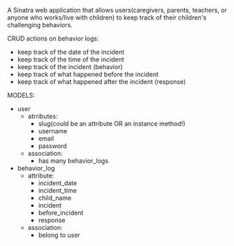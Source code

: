 A Sinatra web application that allows users(caregivers, parents, teachers, or anyone who works/live with children) to keep track of their children's challenging behaviors. 

CRUD actions on behavior logs: 
 - keep track of the date of the incident
 - keep track of the time of the incident
 - keep track of the incident (behavior)
 - keep track of what happened before the incident
 - keep track of what happened after the incident (response)

 MODELS: 
 - user 
    - atrributes: 
        - slug(could be an attribute OR an instance method!)
        - username
        - email
        - password
    - association: 
        - has many behavior_logs
 - behavior_log
    - attribute: 
        - incident_date
        - incident_time
        - child_name
        - incident
        - before_incident
        - response 
    - association:
        - belong to user


